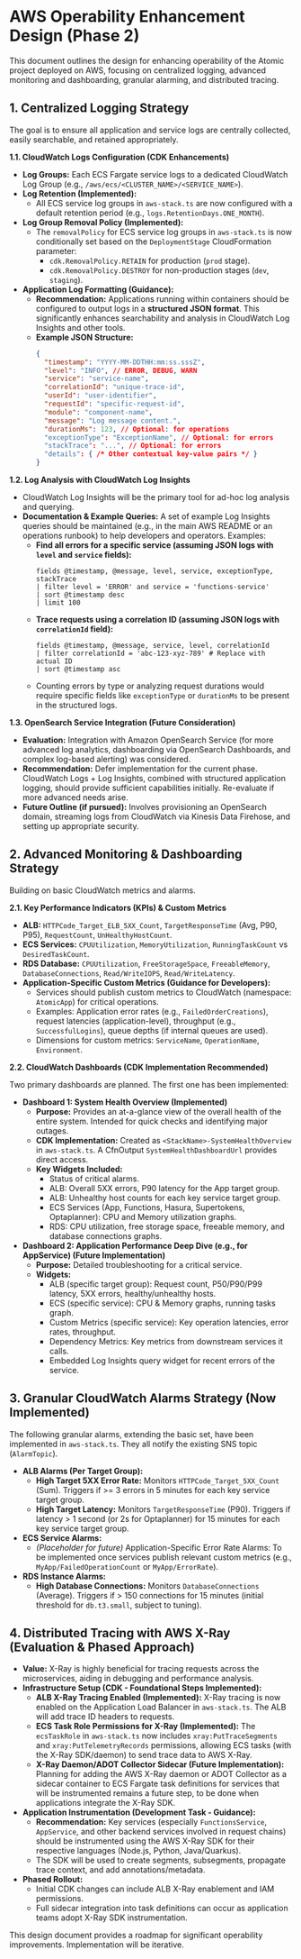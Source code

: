 # AWS Operability Enhancement Design (Phase 2)

This document outlines the design for enhancing operability of the Atomic project deployed on AWS, focusing on centralized logging, advanced monitoring and dashboarding, granular alarming, and distributed tracing.

## 1. Centralized Logging Strategy

The goal is to ensure all application and service logs are centrally collected, easily searchable, and retained appropriately.

**1.1. CloudWatch Logs Configuration (CDK Enhancements)**

*   **Log Groups:** Each ECS Fargate service logs to a dedicated CloudWatch Log Group (e.g., `/aws/ecs/<CLUSTER_NAME>/<SERVICE_NAME>`).
*   **Log Retention (Implemented):**
    *   All ECS service log groups in `aws-stack.ts` are now configured with a default retention period (e.g., `logs.RetentionDays.ONE_MONTH`).
*   **Log Group Removal Policy (Implemented):**
    *   The `removalPolicy` for ECS service log groups in `aws-stack.ts` is now conditionally set based on the `DeploymentStage` CloudFormation parameter:
        *   `cdk.RemovalPolicy.RETAIN` for production (`prod` stage).
        *   `cdk.RemovalPolicy.DESTROY` for non-production stages (`dev`, `staging`).
*   **Application Log Formatting (Guidance):**
    *   **Recommendation:** Applications running within containers should be configured to output logs in a **structured JSON format**. This significantly enhances searchability and analysis in CloudWatch Log Insights and other tools.
    *   **Example JSON Structure:**
        ```json
        {
          "timestamp": "YYYY-MM-DDTHH:mm:ss.sssZ",
          "level": "INFO", // ERROR, DEBUG, WARN
          "service": "service-name",
          "correlationId": "unique-trace-id",
          "userId": "user-identifier",
          "requestId": "specific-request-id",
          "module": "component-name",
          "message": "Log message content.",
          "durationMs": 123, // Optional: for operations
          "exceptionType": "ExceptionName", // Optional: for errors
          "stackTrace": "...", // Optional: for errors
          "details": { /* Other contextual key-value pairs */ }
        }
        ```

**1.2. Log Analysis with CloudWatch Log Insights**

*   CloudWatch Log Insights will be the primary tool for ad-hoc log analysis and querying.
*   **Documentation & Example Queries:** A set of example Log Insights queries should be maintained (e.g., in the main AWS README or an operations runbook) to help developers and operators. Examples:
    *   **Find all errors for a specific service (assuming JSON logs with `level` and `service` fields):**
        ```logs
        fields @timestamp, @message, level, service, exceptionType, stackTrace
        | filter level = 'ERROR' and service = 'functions-service'
        | sort @timestamp desc
        | limit 100
        ```
    *   **Trace requests using a correlation ID (assuming JSON logs with `correlationId` field):**
        ```logs
        fields @timestamp, @message, service, level, correlationId
        | filter correlationId = 'abc-123-xyz-789' # Replace with actual ID
        | sort @timestamp asc
        ```
    *   Counting errors by type or analyzing request durations would require specific fields like `exceptionType` or `durationMs` to be present in the structured logs.

**1.3. OpenSearch Service Integration (Future Consideration)**

*   **Evaluation:** Integration with Amazon OpenSearch Service (for more advanced log analytics, dashboarding via OpenSearch Dashboards, and complex log-based alerting) was considered.
*   **Recommendation:** Defer implementation for the current phase. CloudWatch Logs + Log Insights, combined with structured application logging, should provide sufficient capabilities initially. Re-evaluate if more advanced needs arise.
*   **Future Outline (if pursued):** Involves provisioning an OpenSearch domain, streaming logs from CloudWatch via Kinesis Data Firehose, and setting up appropriate security.

## 2. Advanced Monitoring & Dashboarding Strategy

Building on basic CloudWatch metrics and alarms.

**2.1. Key Performance Indicators (KPIs) & Custom Metrics**

*   **ALB:** `HTTPCode_Target_ELB_5XX_Count`, `TargetResponseTime` (Avg, P90, P95), `RequestCount`, `UnHealthyHostCount`.
*   **ECS Services:** `CPUUtilization`, `MemoryUtilization`, `RunningTaskCount` vs `DesiredTaskCount`.
*   **RDS Database:** `CPUUtilization`, `FreeStorageSpace`, `FreeableMemory`, `DatabaseConnections`, `Read/WriteIOPS`, `Read/WriteLatency`.
*   **Application-Specific Custom Metrics (Guidance for Developers):**
    *   Services should publish custom metrics to CloudWatch (namespace: `AtomicApp`) for critical operations.
    *   Examples: Application error rates (e.g., `FailedOrderCreations`), request latencies (application-level), throughput (e.g., `SuccessfulLogins`), queue depths (if internal queues are used).
    *   Dimensions for custom metrics: `ServiceName`, `OperationName`, `Environment`.

**2.2. CloudWatch Dashboards (CDK Implementation Recommended)**

Two primary dashboards are planned. The first one has been implemented:

*   **Dashboard 1: System Health Overview (Implemented)**
    *   **Purpose:** Provides an at-a-glance view of the overall health of the entire system. Intended for quick checks and identifying major outages.
    *   **CDK Implementation:** Created as `<StackName>-SystemHealthOverview` in `aws-stack.ts`. A CfnOutput `SystemHealthDashboardUrl` provides direct access.
    *   **Key Widgets Included:**
        *   Status of critical alarms.
        *   ALB: Overall 5XX errors, P90 latency for the App target group.
        *   ALB: Unhealthy host counts for each key service target group.
        *   ECS Services (App, Functions, Hasura, Supertokens, Optaplanner): CPU and Memory utilization graphs.
        *   RDS: CPU utilization, free storage space, freeable memory, and database connections graphs.
*   **Dashboard 2: Application Performance Deep Dive (e.g., for AppService) (Future Implementation)**
    *   **Purpose:** Detailed troubleshooting for a critical service.
    *   **Widgets:**
        *   ALB (specific target group): Request count, P50/P90/P99 latency, 5XX errors, healthy/unhealthy hosts.
        *   ECS (specific service): CPU & Memory graphs, running tasks graph.
        *   Custom Metrics (specific service): Key operation latencies, error rates, throughput.
        *   Dependency Metrics: Key metrics from downstream services it calls.
        *   Embedded Log Insights query widget for recent errors of the service.

## 3. Granular CloudWatch Alarms Strategy (Now Implemented)

The following granular alarms, extending the basic set, have been implemented in `aws-stack.ts`. They all notify the existing SNS topic (`AlarmTopic`).

*   **ALB Alarms (Per Target Group):**
    *   **High Target 5XX Error Rate:** Monitors `HTTPCode_Target_5XX_Count` (Sum). Triggers if >= 3 errors in 5 minutes for each key service target group.
    *   **High Target Latency:** Monitors `TargetResponseTime` (P90). Triggers if latency > 1 second (or 2s for Optaplanner) for 15 minutes for each key service target group.
*   **ECS Service Alarms:**
    *   *(Placeholder for future)* Application-Specific Error Rate Alarms: To be implemented once services publish relevant custom metrics (e.g., `MyApp/FailedOperationCount` or `MyApp/ErrorRate`).
*   **RDS Instance Alarms:**
    *   **High Database Connections:** Monitors `DatabaseConnections` (Average). Triggers if > 150 connections for 15 minutes (initial threshold for `db.t3.small`, subject to tuning).

## 4. Distributed Tracing with AWS X-Ray (Evaluation & Phased Approach)

*   **Value:** X-Ray is highly beneficial for tracing requests across the microservices, aiding in debugging and performance analysis.
*   **Infrastructure Setup (CDK - Foundational Steps Implemented):**
    *   **ALB X-Ray Tracing Enabled (Implemented):** X-Ray tracing is now enabled on the Application Load Balancer in `aws-stack.ts`. The ALB will add trace ID headers to requests.
    *   **ECS Task Role Permissions for X-Ray (Implemented):** The `ecsTaskRole` in `aws-stack.ts` now includes `xray:PutTraceSegments` and `xray:PutTelemetryRecords` permissions, allowing ECS tasks (with the X-Ray SDK/daemon) to send trace data to AWS X-Ray.
    *   **X-Ray Daemon/ADOT Collector Sidecar (Future Implementation):** Planning for adding the AWS X-Ray daemon or ADOT Collector as a sidecar container to ECS Fargate task definitions for services that will be instrumented remains a future step, to be done when applications integrate the X-Ray SDK.
*   **Application Instrumentation (Development Task - Guidance):**
    *   **Recommendation:** Key services (especially `FunctionsService`, `AppService`, and other backend services involved in request chains) should be instrumented using the AWS X-Ray SDK for their respective languages (Node.js, Python, Java/Quarkus).
    *   The SDK will be used to create segments, subsegments, propagate trace context, and add annotations/metadata.
*   **Phased Rollout:**
    *   Initial CDK changes can include ALB X-Ray enablement and IAM permissions.
    *   Full sidecar integration into task definitions can occur as application teams adopt X-Ray SDK instrumentation.

This design document provides a roadmap for significant operability improvements. Implementation will be iterative.
